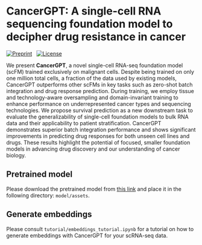 # CancerGPT: A single-cell RNA sequencing foundation model to decipher drug resistance in cancer

[![Preprint](https://img.shields.io/badge/preprint-available-brightgreen)](https://www.biorxiv.org) &nbsp;
[![License](https://img.shields.io/badge/license-MIT-blue)](https://github.com/BoevaLab/CancerGPT/blob/main/LICENSE)

We present **CancerGPT**, a novel single-cell RNA-seq foundation model (scFM) trained exclusively on malignant cells. Despite being trained on only one million total cells, a fraction of the data used by existing models, CancerGPT outperforms other scFMs in key tasks such as zero-shot batch integration and drug response prediction. During training, we employ tissue and technology-aware oversampling and domain-invariant training to enhance performance on underrepresented cancer types and sequencing technologies. We propose survival prediction as a new downstream task to evaluate the generalizability of single-cell foundation models to bulk RNA data and their applicability to patient stratification. CancerGPT demonstrates superior batch integration performance and shows significant improvements in predicting drug responses for both unseen cell lines and drugs. These results highlight the potential of focused, smaller foundation models in advancing drug discovery and our understanding of cancer biology.

## Pretrained model
Please download the pretrained model from [this link](https://example.com) and place it in the following directory: ```model/assets```.

## Generate embeddings
Please consult ```tutorial/embeddings_tutorial.ipynb``` for a tutorial on how to generate embeddings with CancerGPT for your scRNA-seq data.

